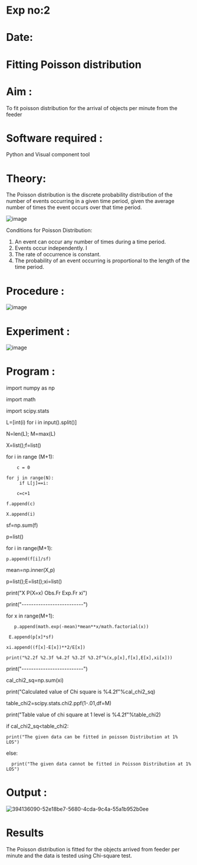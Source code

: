 # Exp no:2

# Date:

# Fitting Poisson  distribution

# Aim : 

To fit poisson distribution for the arrival of objects per minute from the feeder

# Software required :  

Python and Visual component tool

# Theory:

The Poisson distribution is the discrete probability distribution of the number of events occurring in a given time period, given the average number of times the event occurs over that time period.

![image](https://user-images.githubusercontent.com/104613195/166248326-fd042076-8b0b-40c4-8b11-1d8e8fcb74db.png)

 Conditions for Poisson Distribution:

1. An event can occur any number of times during a time period.
2. Events occur independently. I
3. The rate of occurrence is constant.
4. The probability of an event occurring is proportional to the length of the time period. 
 
# Procedure :

![image](https://user-images.githubusercontent.com/104613195/166251988-d0c53205-6080-4f7b-ae4c-398178586637.png)

# Experiment :

![image](https://user-images.githubusercontent.com/103921593/230282876-f4a5afbf-cac1-4648-a1b0-c78840638a8e.png)

# Program :
import numpy as np

import math

import scipy.stats

L=[int(i) for i in input().split()]

N=len(L); M=max(L)

X=list();f=list()

for i in range (M+1):
        
        c = 0

    for j in range(N):
         if L[j]==i:
    
        c=c+1

    f.append(c)

    X.append(i)
sf=np.sum(f)

p=list()

for i in range(M+1):

    p.append(f[i]/sf)
mean=np.inner(X,p)

p=list();E=list();xi=list()

print("X P(X=x) Obs.Fr Exp.Fr xi")

print("--------------------------")

for x in range(M+1):
       
       p.append(math.exp(-mean)*mean**x/math.factorial(x))

     E.append(p[x]*sf)

    xi.append((f[x]-E[x])**2/E[x])

    print("%2.2f %2.3f %4.2f %3.2f %3.2f"%(x,p[x],f[x],E[x],xi[x]))
print("--------------------------")

cal_chi2_sq=np.sum(xi)

print("Calculated value of Chi square is %4.2f"%cal_chi2_sq)

table_chi2=scipy.stats.chi2.ppf(1-.01,df=M)

print("Table value of chi square at 1 level is %4.2f"%table_chi2)

if cal_chi2_sq<table_chi2:

    print("The given data can be fitted in poisson Distribution at 1% LOS")
else:
         
      print("The given data cannot be fitted in Poisson Distribution at 1% LOS")


# Output : 

![394136090-52e18be7-5680-4cda-9c4a-55a1b952b0ee](https://github.com/user-attachments/assets/9b5834fc-4dcb-4696-be80-b7dba94686fe)


# Results

The Poisson distribution is fitted for the objects arrived from feeder per minute and the data is tested using Chi-square test. 
 
